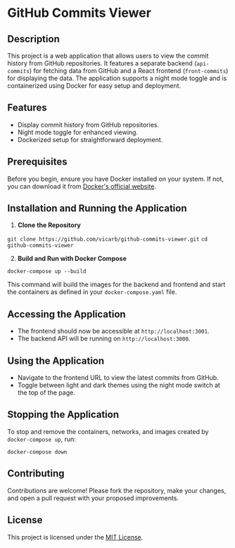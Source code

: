 # GitHub Commits Viewer

## Description

This project is a web application that allows users to view the commit history from GitHub repositories. It features a separate backend (`api-commits`) for fetching data from GitHub and a React frontend (`front-commits`) for displaying the data. The application supports a night mode toggle and is containerized using Docker for easy setup and deployment.

## Features

- Display commit history from GitHub repositories.
- Night mode toggle for enhanced viewing.
- Dockerized setup for straightforward deployment.

## Prerequisites

Before you begin, ensure you have Docker installed on your system. If not, you can download it from [Docker's official website](https://www.docker.com/get-started).

## Installation and Running the Application

1. **Clone the Repository**

`git clone https://github.com/vicarb/github-commits-viewer.git`
`cd github-commits-viewer`


2. **Build and Run with Docker Compose**

`docker-compose up --build`


This command will build the images for the backend and frontend and start the containers as defined in your `docker-compose.yaml` file.

## Accessing the Application

- The frontend should now be accessible at `http://localhost:3001`.
- The backend API will be running on `http://localhost:3000`.

## Using the Application

- Navigate to the frontend URL to view the latest commits from GitHub.
- Toggle between light and dark themes using the night mode switch at the top of the page.

## Stopping the Application

To stop and remove the containers, networks, and images created by `docker-compose up`, run:


`docker-compose down`


## Contributing

Contributions are welcome! Please fork the repository, make your changes, and open a pull request with your proposed improvements.

## License

This project is licensed under the [MIT License](LICENSE).

